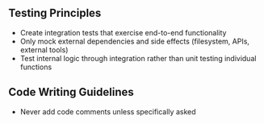## Testing Principles

- Create integration tests that exercise end-to-end functionality
- Only mock external dependencies and side effects (filesystem, APIs, external tools)
- Test internal logic through integration rather than unit testing individual functions

## Code Writing Guidelines

- Never add code comments unless specifically asked